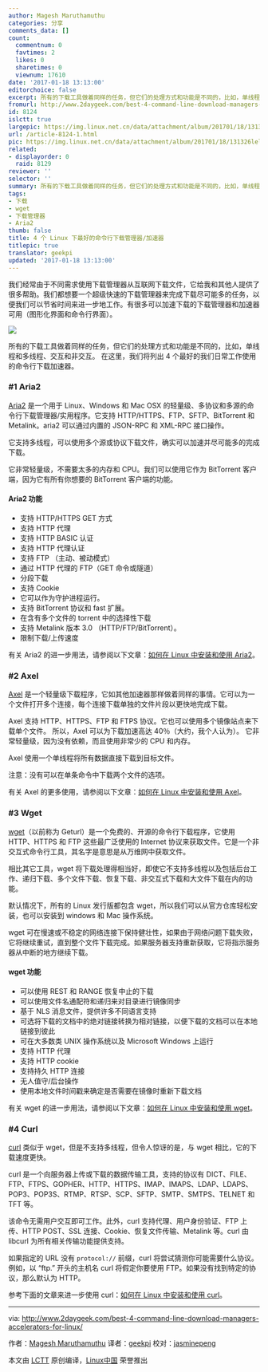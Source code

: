 ```yaml
---
author: Magesh Maruthamuthu
categories: 分享
comments_data: []
count:
  commentnum: 0
  favtimes: 2
  likes: 0
  sharetimes: 0
  viewnum: 17610
date: '2017-01-18 13:13:00'
editorchoice: false
excerpt: 所有的下载工具做着同样的任务，但它们的处理方式和功能是不同的，比如，单线程和多线程、交互和非交互。 在这里，我们将列出 4 个最好的我们日常工作使用的命令行下载加速器。
fromurl: http://www.2daygeek.com/best-4-command-line-download-managers-accelerators-for-linux/
id: 8124
islctt: true
largepic: https://img.linux.net.cn/data/attachment/album/201701/18/131326lelire2r33tmedt2.jpg
url: /article-8124-1.html
pic: https://img.linux.net.cn/data/attachment/album/201701/18/131326lelire2r33tmedt2.jpg.thumb.jpg
related:
- displayorder: 0
  raid: 8129
reviewer: ''
selector: ''
summary: 所有的下载工具做着同样的任务，但它们的处理方式和功能是不同的，比如，单线程和多线程、交互和非交互。 在这里，我们将列出 4 个最好的我们日常工作使用的命令行下载加速器。
tags:
- 下载
- wget
- 下载管理器
- Aria2
thumb: false
title: 4 个 Linux 下最好的命令行下载管理器/加速器
titlepic: true
translator: geekpi
updated: '2017-01-18 13:13:00'
---
```


我们经常由于不同需求使用下载管理器从互联网下载文件，它给我和其他人提供了很多帮助。我们都想要一个超级快速的下载管理器来完成下载尽可能多的任务，以便我们可以节省时间来进一步地工作。有很多可以加速下载的下载管理器和加速器可用（图形化界面和命令行界面）。


![](/data/attachment/album/201701/18/131326lelire2r33tmedt2.jpg)


所有的下载工具做着同样的任务，但它们的处理方式和功能是不同的，比如，单线程和多线程、交互和非交互。 在这里，我们将列出 4 个最好的我们日常工作使用的命令行下载加速器。


### #1 Aria2


[Aria2](https://aria2.github.io/) 是一个用于 Linux、Windows 和 Mac OSX 的轻量级、多协议和多源的命令行下载管理器/实用程序。它支持 HTTP/HTTPS、FTP、SFTP、BitTorrent 和 Metalink。aria2 可以通过内置的 JSON-RPC 和 XML-RPC 接口操作。


它支持多线程，可以使用多个源或协议下载文件，确实可以加速并尽可能多的完成下载。


它非常轻量级，不需要太多的内存和 CPU。我们可以使用它作为 BitTorrent 客户端，因为它有所有你想要的 BitTorrent 客户端的功能。


#### Aria2 功能


* 支持 HTTP/HTTPS GET 方式
* 支持 HTTP 代理
* 支持 HTTP BASIC 认证
* 支持 HTTP 代理认证
* 支持 FTP （主动、被动模式）
* 通过 HTTP 代理的 FTP（GET 命令或隧道）
* 分段下载
* 支持 Cookie
* 它可以作为守护进程运行。
* 支持 BitTorrent 协议和 fast 扩展。
* 在含有多个文件的 torrent 中的选择性下载
* 支持 Metalink 版本 3.0 （HTTP/FTP/BitTorrent）。
* 限制下载/上传速度


有关 Aria2 的进一步用法，请参阅以下文章：[如何在 Linux 中安装和使用 Aria2](/article-7982-1.html)。


### #2 Axel


[Axel](https://axel.alioth.debian.org/) 是一个轻量级下载程序，它如其他加速器那样做着同样的事情。它可以为一个文件打开多个连接，每个连接下载单独的文件片段以更快地完成下载。


Axel 支持 HTTP、HTTPS、FTP 和 FTPS 协议。它也可以使用多个镜像站点来下载单个文件。 所以，Axel 可以为下载加速高达 40％（大约，我个人认为）。 它非常轻量级，因为没有依赖，而且使用非常少的 CPU 和内存。


Axel 使用一个单线程将所有数据直接下载到目标文件。


注意：没有可以在单条命令中下载两个文件的选项。


有关 Axel 的更多使用，请参阅以下文章：[如何在 Linux 中安装和使用 Axel](/article-8129-1.html)。


### #3 Wget


[wget](https://www.gnu.org/software/wget/)（以前称为 Geturl）是一个免费的、开源的命令行下载程序，它使用 HTTP、HTTPS 和 FTP 这些最广泛使用的 Internet 协议来获取文件。它是一个非交互式命令行工具，其名字是意思是从万维网中获取文件。


相比其它工具，wget 将下载处理得相当好，即使它不支持多线程以及包括后台工作、递归下载、多个文件下载、恢复下载、非交互式下载和大文件下载在内的功能。


默认情况下，所有的 Linux 发行版都包含 wget，所以我们可以从官方仓库轻松安装，也可以安装到 windows 和 Mac 操作系统。


wget 可在慢速或不稳定的网络连接下保持健壮性，如果由于网络问题下载失败，它将继续重试，直到整个文件下载完成。如果服务器支持重新获取，它将指示服务器从中断的地方继续下载。


#### wget 功能


* 可以使用 REST 和 RANGE 恢复中止的下载
* 可以使用文件名通配符和递归来对目录进行镜像同步
* 基于 NLS 消息文件，提供许多不同语言支持
* 可选将下载的文档中的绝对链接转换为相对链接，以便下载的文档可以在本地链接到彼此
* 可在大多数类 UNIX 操作系统以及 Microsoft Windows 上运行
* 支持 HTTP 代理
* 支持 HTTP cookie
* 支持持久 HTTP 连接
* 无人值守/后台操作
* 使用本地文件时间戳来确定是否需要在镜像时重新下载文档


有关 wget 的进一步用法，请参阅以下文章：[如何在 Linux 中安装和使用 wget](/article-4129-1.html)。


### #4 Curl


[curl](https://curl.haxx.se/) 类似于 wget，但是不支持多线程，但令人惊讶的是，与 wget 相比，它的下载速度更快。


curl 是一个向服务器上传或下载的数据传输工具，支持的协议有 DICT、FILE、FTP、FTPS、GOPHER、HTTP、HTTPS、IMAP、IMAPS、LDAP、LDAPS、POP3、POP3S、RTMP、RTSP、SCP、SFTP、SMTP、SMTPS、TELNET 和 TFT 等。


该命令无需用户交互即可工作。此外，curl 支持代理、用户身份验证、FTP 上传、HTTP POST、SSL 连接、Cookie、恢复文件传输、Metalink 等。curl 由 libcurl 为所有相关传输功能提供支持。


如果指定的 URL 没有 `protocol://` 前缀，curl 将尝试猜测你可能需要什么协议。例如，以 “ftp.” 开头的主机名 curl 将假定你要使用 FTP。如果没有找到特定的协议，那么默认为 HTTP。


参考下面的文章来进一步使用 curl：[如何在 Linux 中安装和使用 curl](http://www.2daygeek.com/curl-command-line-download-manager/)。




---


via: <http://www.2daygeek.com/best-4-command-line-download-managers-accelerators-for-linux/>


作者：[Magesh Maruthamuthu](http://www.2daygeek.com/author/magesh/) 译者：[geekpi](https://github.com/geekpi) 校对：[jasminepeng](https://github.com/jasminepeng)


本文由 [LCTT](https://github.com/LCTT/TranslateProject) 原创编译，[Linux中国](https://linux.cn/) 荣誉推出